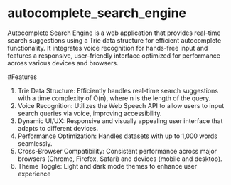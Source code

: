 # autocomplete_search_engine
Autocomplete Search Engine is a web application that provides real-time search suggestions using a Trie data structure for efficient autocomplete functionality. It integrates voice recognition for hands-free input and features a responsive, user-friendly interface optimized for performance across various devices and browsers.

#Features
1) Trie Data Structure: Efficiently handles real-time search suggestions with a time complexity of O(n), where n is the length of the query.
2) Voice Recognition: Utilizes the Web Speech API to allow users to input search queries via voice, improving accessibility.
3) Dynamic UI/UX: Responsive and visually appealing user interface that adapts to different devices.
4) Performance Optimization: Handles datasets with up to 1,000 words seamlessly.
5) Cross-Browser Compatibility: Consistent performance across major browsers (Chrome, Firefox, Safari) and devices (mobile and desktop).
6) Theme Toggle: Light and dark mode themes to enhance user experience
